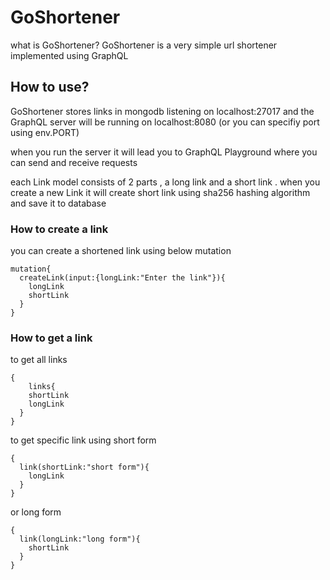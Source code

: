 # GoShortener
what is GoShortener? 
GoShortener is a very simple url shortener implemented using GraphQL 
## How to use?
GoShortener stores links in mongodb listening on localhost:27017 and the GraphQL server will be running on localhost:8080 (or you can specifiy port using env.PORT)

when you run the server it will lead you to GraphQL Playground where you can send and receive requests

each Link model consists of 2 parts , a long link and a short link . when you create a new Link it will create short link using sha256 hashing algorithm and save it to database


### How to create a link
you can create a shortened link using below mutation 
```
mutation{
  createLink(input:{longLink:"Enter the link"}){
    longLink
    shortLink
  }
}
```

### How to get a link
to get all links
```
{
	links{
    shortLink
    longLink
  }
}
```

to get specific link using short form
```
{
  link(shortLink:"short form"){
    longLink
  }
}
```
or long form
```
{
  link(longLink:"long form"){
    shortLink
  }
}
```
